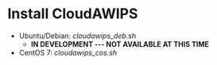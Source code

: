 # Install CloudAWIPS
- Ubuntu/Debian: *cloudawips_deb.sh*
  - **IN DEVELOPMENT --- NOT AVAILABLE AT THIS TIME**
- CentOS 7: *cloudawips_cos.sh*
